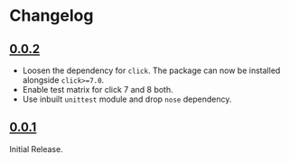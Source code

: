 # Changelog

## [0.0.2](https://github.com/eshaan7/click-creds/releases/tag/0.0.2)

- Loosen the dependency for `click`. The package can now be installed alongside `click>=7.0`.
- Enable test matrix for click 7 and 8 both.
- Use inbuilt `unittest` module and drop `nose` dependency.

## [0.0.1](https://github.com/eshaan7/click-creds/releases/tag/0.0.1)

Initial Release.
